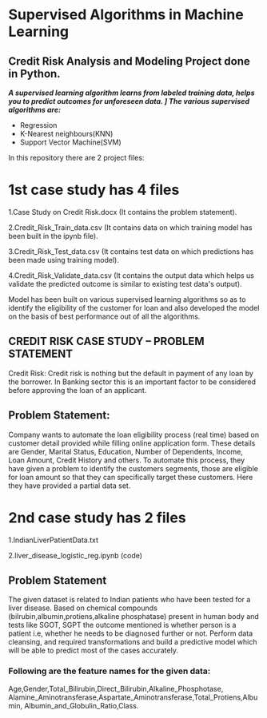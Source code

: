 # Supervised Algorithms in Machine Learning

## Credit Risk Analysis and Modeling Project done in Python.


***A supervised learning algorithm learns from labeled training data, helps you to predict outcomes for unforeseen data. ]
The various supervised algorithms are:***
- Regression
- K-Nearest neighbours(KNN)
- Support Vector Machine(SVM)

In this repository there are 2 project files:

# 1st case study has 4 files

1.Case Study on Credit Risk.docx (It contains the problem statement).

2.Credit_Risk_Train_data.csv (It contains data on which training model has been built in the ipynb file).

3.Credit_Risk_Test_data.csv (It contains test data on which predictions has been made using training model).

4.Credit_Risk_Validate_data.csv (It contains the output data which helps us validate the predicted outcome is similar to existing test data's output).

Model has been built on various supervised learning algorithms so as to identify the eligibility of the  customer for loan and also developed the model on the basis of best performance out of all the algorithms.


## CREDIT RISK CASE STUDY – PROBLEM STATEMENT

Credit Risk:
Credit risk is nothing but the default in payment of any loan by the borrower. In Banking sector this is an important factor to be considered before approving the loan of an applicant.


## Problem Statement:


Company wants to automate the loan eligibility process (real time) based on customer detail provided while filling online application form. These details are Gender, Marital Status, Education, Number of Dependents, Income, Loan Amount, Credit History and others. To automate this process, they have given a problem to identify the customers segments, those are eligible for loan amount so that they can specifically target these customers. Here they have provided a partial data set.



# 2nd case study has 2 files

1.IndianLiverPatientData.txt

2.liver_disease_logistic_reg.ipynb (code)

## Problem Statement

The given dataset is related to Indian patients who have been tested for a liver disease.
Based on chemical compounds (bilrubin,albumin,protiens,alkaline phosphatase) present in human body and tests like SGOT, SGPT the outcome mentioned is whether person is a patient i.e, whether he needs to be diagnosed further or not.
Perform data cleansing, and required transformations and build a predictive model which will be able to predict most of the cases accurately.


### Following are the feature names for the given data:

Age,Gender,Total_Bilirubin,Direct_Bilirubin,Alkaline_Phosphotase,
Alamine_Aminotransferase,Aspartate_Aminotransferase,Total_Protiens,Albumin,
Albumin_and_Globulin_Ratio,Class.
